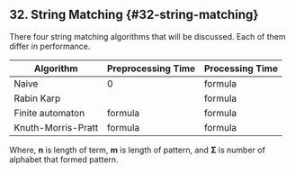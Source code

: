 ## 32\. String Matching {#32-string-matching}

There four string matching algorithms that will be discussed. Each of them differ in performance.

| Algorithm | Preprocessing Time | Processing Time |
| --- | --- | --- |
| Naive | 0 | formula |
| Rabin Karp |  | formula |
| Finite automaton | formula | formula |
| Knuth-Morris-Pratt | formula | formula |

Where, **n** is length of term, **m** is length of pattern, and **Σ** is number of alphabet that formed pattern.